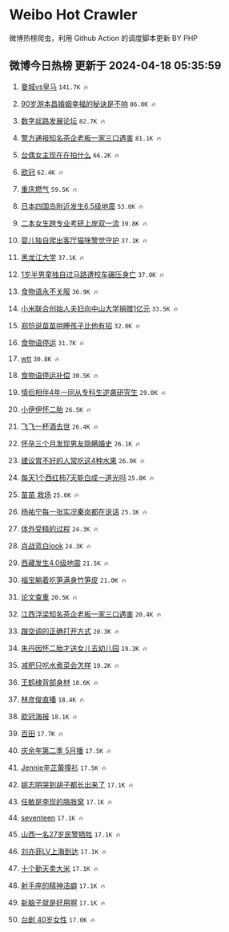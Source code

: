 # Weibo Hot Crawler 



微博热榜爬虫，利用 Github Action 的调度脚本更新 BY PHP 


## 微博今日热榜 更新于 2024-04-18 05:35:59 
1. [曼城vs皇马](https://s.weibo.com/weibo?q=%23%E6%9B%BC%E5%9F%8Evs%E7%9A%87%E9%A9%AC%23&t=31&band_rank=1&Refer=top) `141.7K 🔥` 

1. [90岁游本昌婚姻幸福的秘诀是不响](https://s.weibo.com/weibo?q=%2390%E5%B2%81%E6%B8%B8%E6%9C%AC%E6%98%8C%E5%A9%9A%E5%A7%BB%E5%B9%B8%E7%A6%8F%E7%9A%84%E7%A7%98%E8%AF%80%E6%98%AF%E4%B8%8D%E5%93%8D%23&t=31&band_rank=2&Refer=top) `86.0K 🔥` 

1. [数字丝路发展论坛](https://s.weibo.com/weibo?q=%23%E6%95%B0%E5%AD%97%E4%B8%9D%E8%B7%AF%E5%8F%91%E5%B1%95%E8%AE%BA%E5%9D%9B%23&t=31&band_rank=3&Refer=top) `82.7K 🔥` 

1. [警方通报知名茶企老板一家三口遇害](https://s.weibo.com/weibo?q=%23%E8%AD%A6%E6%96%B9%E9%80%9A%E6%8A%A5%E7%9F%A5%E5%90%8D%E8%8C%B6%E4%BC%81%E8%80%81%E6%9D%BF%E4%B8%80%E5%AE%B6%E4%B8%89%E5%8F%A3%E9%81%87%E5%AE%B3%23&t=31&band_rank=4&Refer=top) `81.1K 🔥` 

1. [台偶女主现在在拍什么](https://s.weibo.com/weibo?q=%23%E5%8F%B0%E5%81%B6%E5%A5%B3%E4%B8%BB%E7%8E%B0%E5%9C%A8%E5%9C%A8%E6%8B%8D%E4%BB%80%E4%B9%88%23&t=31&band_rank=5&Refer=top) `66.2K 🔥` 

1. [欧冠](https://s.weibo.com/weibo?q=%E6%AC%A7%E5%86%A0&t=31&band_rank=6&Refer=top) `62.4K 🔥` 

1. [重庆燃气](https://s.weibo.com/weibo?q=%E9%87%8D%E5%BA%86%E7%87%83%E6%B0%94&t=31&band_rank=7&Refer=top) `59.5K 🔥` 

1. [日本四国岛附近发生6.5级地震](https://s.weibo.com/weibo?q=%23%E6%97%A5%E6%9C%AC%E5%9B%9B%E5%9B%BD%E5%B2%9B%E9%99%84%E8%BF%91%E5%8F%91%E7%94%9F6.5%E7%BA%A7%E5%9C%B0%E9%9C%87%23&t=31&band_rank=8&Refer=top) `53.0K 🔥` 

1. [二本女生跨专业考研上岸双一流](https://s.weibo.com/weibo?q=%23%E4%BA%8C%E6%9C%AC%E5%A5%B3%E7%94%9F%E8%B7%A8%E4%B8%93%E4%B8%9A%E8%80%83%E7%A0%94%E4%B8%8A%E5%B2%B8%E5%8F%8C%E4%B8%80%E6%B5%81%23&t=31&band_rank=9&Refer=top) `39.8K 🔥` 

1. [婴儿独自爬出客厅猫咪警觉守护](https://s.weibo.com/weibo?q=%23%E5%A9%B4%E5%84%BF%E7%8B%AC%E8%87%AA%E7%88%AC%E5%87%BA%E5%AE%A2%E5%8E%85%E7%8C%AB%E5%92%AA%E8%AD%A6%E8%A7%89%E5%AE%88%E6%8A%A4%23&t=31&band_rank=10&Refer=top) `37.1K 🔥` 

1. [黑龙江大学](https://s.weibo.com/weibo?q=%E9%BB%91%E9%BE%99%E6%B1%9F%E5%A4%A7%E5%AD%A6&t=31&band_rank=11&Refer=top) `37.1K 🔥` 

1. [1岁半男童独自过马路遭校车碾压身亡](https://s.weibo.com/weibo?q=%231%E5%B2%81%E5%8D%8A%E7%94%B7%E7%AB%A5%E7%8B%AC%E8%87%AA%E8%BF%87%E9%A9%AC%E8%B7%AF%E9%81%AD%E6%A0%A1%E8%BD%A6%E7%A2%BE%E5%8E%8B%E8%BA%AB%E4%BA%A1%23&t=31&band_rank=12&Refer=top) `37.0K 🔥` 

1. [食物语永不关服](https://s.weibo.com/weibo?q=%23%E9%A3%9F%E7%89%A9%E8%AF%AD%E6%B0%B8%E4%B8%8D%E5%85%B3%E6%9C%8D%23&t=31&band_rank=13&Refer=top) `36.9K 🔥` 

1. [小米联合创始人夫妇向中山大学捐赠1亿元](https://s.weibo.com/weibo?q=%23%E5%B0%8F%E7%B1%B3%E8%81%94%E5%90%88%E5%88%9B%E5%A7%8B%E4%BA%BA%E5%A4%AB%E5%A6%87%E5%90%91%E4%B8%AD%E5%B1%B1%E5%A4%A7%E5%AD%A6%E6%8D%90%E8%B5%A01%E4%BA%BF%E5%85%83%23&t=31&band_rank=14&Refer=top) `33.5K 🔥` 

1. [郑恺说苗苗哄睡孩子比他有招](https://s.weibo.com/weibo?q=%23%E9%83%91%E6%81%BA%E8%AF%B4%E8%8B%97%E8%8B%97%E5%93%84%E7%9D%A1%E5%AD%A9%E5%AD%90%E6%AF%94%E4%BB%96%E6%9C%89%E6%8B%9B%23&t=31&band_rank=15&Refer=top) `32.0K 🔥` 

1. [食物语停运](https://s.weibo.com/weibo?q=%23%E9%A3%9F%E7%89%A9%E8%AF%AD%E5%81%9C%E8%BF%90%23&t=31&band_rank=16&Refer=top) `31.7K 🔥` 

1. [wtt](https://s.weibo.com/weibo?q=wtt&t=31&band_rank=17&Refer=top) `30.8K 🔥` 

1. [食物语停运补偿](https://s.weibo.com/weibo?q=%23%E9%A3%9F%E7%89%A9%E8%AF%AD%E5%81%9C%E8%BF%90%E8%A1%A5%E5%81%BF%23&t=31&band_rank=18&Refer=top) `30.5K 🔥` 

1. [情侣相伴4年一同从专科生逆袭研究生](https://s.weibo.com/weibo?q=%23%E6%83%85%E4%BE%A3%E7%9B%B8%E4%BC%B44%E5%B9%B4%E4%B8%80%E5%90%8C%E4%BB%8E%E4%B8%93%E7%A7%91%E7%94%9F%E9%80%86%E8%A2%AD%E7%A0%94%E7%A9%B6%E7%94%9F%23&t=31&band_rank=19&Refer=top) `29.0K 🔥` 

1. [小伊伊怀二胎](https://s.weibo.com/weibo?q=%23%E5%B0%8F%E4%BC%8A%E4%BC%8A%E6%80%80%E4%BA%8C%E8%83%8E%23&t=31&band_rank=20&Refer=top) `26.5K 🔥` 

1. [飞飞一杯酒去世](https://s.weibo.com/weibo?q=%23%E9%A3%9E%E9%A3%9E%E4%B8%80%E6%9D%AF%E9%85%92%E5%8E%BB%E4%B8%96%23&t=31&band_rank=21&Refer=top) `26.4K 🔥` 

1. [怀孕三个月发现男友隐瞒婚史](https://s.weibo.com/weibo?q=%23%E6%80%80%E5%AD%95%E4%B8%89%E4%B8%AA%E6%9C%88%E5%8F%91%E7%8E%B0%E7%94%B7%E5%8F%8B%E9%9A%90%E7%9E%92%E5%A9%9A%E5%8F%B2%23&t=31&band_rank=22&Refer=top) `26.1K 🔥` 

1. [建议胃不好的人常吃这4种水果](https://s.weibo.com/weibo?q=%23%E5%BB%BA%E8%AE%AE%E8%83%83%E4%B8%8D%E5%A5%BD%E7%9A%84%E4%BA%BA%E5%B8%B8%E5%90%83%E8%BF%994%E7%A7%8D%E6%B0%B4%E6%9E%9C%23&t=31&band_rank=23&Refer=top) `26.0K 🔥` 

1. [每天1个西红柿7天能白成一道光吗](https://s.weibo.com/weibo?q=%23%E6%AF%8F%E5%A4%A91%E4%B8%AA%E8%A5%BF%E7%BA%A2%E6%9F%BF7%E5%A4%A9%E8%83%BD%E7%99%BD%E6%88%90%E4%B8%80%E9%81%93%E5%85%89%E5%90%97%23&t=31&band_rank=24&Refer=top) `25.8K 🔥` 

1. [苗苗 救场](https://s.weibo.com/weibo?q=%E8%8B%97%E8%8B%97%20%E6%95%91%E5%9C%BA&t=31&band_rank=25&Refer=top) `25.6K 🔥` 

1. [杨祐宁每一张实况秦岚都在说话](https://s.weibo.com/weibo?q=%23%E6%9D%A8%E7%A5%90%E5%AE%81%E6%AF%8F%E4%B8%80%E5%BC%A0%E5%AE%9E%E5%86%B5%E7%A7%A6%E5%B2%9A%E9%83%BD%E5%9C%A8%E8%AF%B4%E8%AF%9D%23&t=31&band_rank=26&Refer=top) `25.1K 🔥` 

1. [体外受精的过程](https://s.weibo.com/weibo?q=%E4%BD%93%E5%A4%96%E5%8F%97%E7%B2%BE%E7%9A%84%E8%BF%87%E7%A8%8B&t=31&band_rank=27&Refer=top) `24.3K 🔥` 

1. [肖战蓝白look](https://s.weibo.com/weibo?q=%E8%82%96%E6%88%98%E8%93%9D%E7%99%BDlook&t=31&band_rank=28&Refer=top) `24.3K 🔥` 

1. [西藏发生4.0级地震](https://s.weibo.com/weibo?q=%23%E8%A5%BF%E8%97%8F%E5%8F%91%E7%94%9F4.0%E7%BA%A7%E5%9C%B0%E9%9C%87%23&t=31&band_rank=29&Refer=top) `21.5K 🔥` 

1. [福宝躺着吃笋满身竹笋皮](https://s.weibo.com/weibo?q=%23%E7%A6%8F%E5%AE%9D%E8%BA%BA%E7%9D%80%E5%90%83%E7%AC%8B%E6%BB%A1%E8%BA%AB%E7%AB%B9%E7%AC%8B%E7%9A%AE%23&t=31&band_rank=30&Refer=top) `21.0K 🔥` 

1. [论文查重](https://s.weibo.com/weibo?q=%E8%AE%BA%E6%96%87%E6%9F%A5%E9%87%8D&t=31&band_rank=31&Refer=top) `20.5K 🔥` 

1. [江西浮梁知名茶企老板一家三口遇害](https://s.weibo.com/weibo?q=%23%E6%B1%9F%E8%A5%BF%E6%B5%AE%E6%A2%81%E7%9F%A5%E5%90%8D%E8%8C%B6%E4%BC%81%E8%80%81%E6%9D%BF%E4%B8%80%E5%AE%B6%E4%B8%89%E5%8F%A3%E9%81%87%E5%AE%B3%23&t=31&band_rank=32&Refer=top) `20.4K 🔥` 

1. [蹭空调的正确打开方式](https://s.weibo.com/weibo?q=%23%E8%B9%AD%E7%A9%BA%E8%B0%83%E7%9A%84%E6%AD%A3%E7%A1%AE%E6%89%93%E5%BC%80%E6%96%B9%E5%BC%8F%23&t=31&band_rank=33&Refer=top) `20.3K 🔥` 

1. [朱丹因怀二胎才送女儿去幼儿园](https://s.weibo.com/weibo?q=%23%E6%9C%B1%E4%B8%B9%E5%9B%A0%E6%80%80%E4%BA%8C%E8%83%8E%E6%89%8D%E9%80%81%E5%A5%B3%E5%84%BF%E5%8E%BB%E5%B9%BC%E5%84%BF%E5%9B%AD%23&t=31&band_rank=34&Refer=top) `19.3K 🔥` 

1. [减肥只吃水煮菜会怎样](https://s.weibo.com/weibo?q=%E5%87%8F%E8%82%A5%E5%8F%AA%E5%90%83%E6%B0%B4%E7%85%AE%E8%8F%9C%E4%BC%9A%E6%80%8E%E6%A0%B7&t=31&band_rank=35&Refer=top) `19.2K 🔥` 

1. [王鹤棣背部身材](https://s.weibo.com/weibo?q=%23%E7%8E%8B%E9%B9%A4%E6%A3%A3%E8%83%8C%E9%83%A8%E8%BA%AB%E6%9D%90%23&t=31&band_rank=36&Refer=top) `18.6K 🔥` 

1. [林彦俊直播](https://s.weibo.com/weibo?q=%23%E6%9E%97%E5%BD%A6%E4%BF%8A%E7%9B%B4%E6%92%AD%23&t=31&band_rank=37&Refer=top) `18.4K 🔥` 

1. [欧冠海报](https://s.weibo.com/weibo?q=%E6%AC%A7%E5%86%A0%E6%B5%B7%E6%8A%A5&t=31&band_rank=38&Refer=top) `18.1K 🔥` 

1. [百田](https://s.weibo.com/weibo?q=%E7%99%BE%E7%94%B0&t=31&band_rank=39&Refer=top) `17.7K 🔥` 

1. [庆余年第二季 5月播](https://s.weibo.com/weibo?q=%E5%BA%86%E4%BD%99%E5%B9%B4%E7%AC%AC%E4%BA%8C%E5%AD%A3%205%E6%9C%88%E6%92%AD&t=31&band_rank=40&Refer=top) `17.5K 🔥` 

1. [Jennie辛芷蕾撞衫](https://s.weibo.com/weibo?q=%23Jennie%E8%BE%9B%E8%8A%B7%E8%95%BE%E6%92%9E%E8%A1%AB%23&t=31&band_rank=41&Refer=top) `17.5K 🔥` 

1. [姚志明哭到胡子都长出来了](https://s.weibo.com/weibo?q=%23%E5%A7%9A%E5%BF%97%E6%98%8E%E5%93%AD%E5%88%B0%E8%83%A1%E5%AD%90%E9%83%BD%E9%95%BF%E5%87%BA%E6%9D%A5%E4%BA%86%23&t=31&band_rank=42&Refer=top) `17.1K 🔥` 

1. [任敏是李现的胳肢窝](https://s.weibo.com/weibo?q=%23%E4%BB%BB%E6%95%8F%E6%98%AF%E6%9D%8E%E7%8E%B0%E7%9A%84%E8%83%B3%E8%82%A2%E7%AA%9D%23&t=31&band_rank=43&Refer=top) `17.1K 🔥` 

1. [seventeen](https://s.weibo.com/weibo?q=seventeen&t=31&band_rank=44&Refer=top) `17.1K 🔥` 

1. [山西一名27岁民警牺牲](https://s.weibo.com/weibo?q=%23%E5%B1%B1%E8%A5%BF%E4%B8%80%E5%90%8D27%E5%B2%81%E6%B0%91%E8%AD%A6%E7%89%BA%E7%89%B2%23&t=31&band_rank=45&Refer=top) `17.1K 🔥` 

1. [刘亦菲LV上海到达](https://s.weibo.com/weibo?q=%23%E5%88%98%E4%BA%A6%E8%8F%B2LV%E4%B8%8A%E6%B5%B7%E5%88%B0%E8%BE%BE%23&t=31&band_rank=46&Refer=top) `17.1K 🔥` 

1. [十个勤天卖大米](https://s.weibo.com/weibo?q=%23%E5%8D%81%E4%B8%AA%E5%8B%A4%E5%A4%A9%E5%8D%96%E5%A4%A7%E7%B1%B3%23&t=31&band_rank=47&Refer=top) `17.1K 🔥` 

1. [射手座的精神洁癖](https://s.weibo.com/weibo?q=%23%E5%B0%84%E6%89%8B%E5%BA%A7%E7%9A%84%E7%B2%BE%E7%A5%9E%E6%B4%81%E7%99%96%23&t=31&band_rank=48&Refer=top) `17.1K 🔥` 

1. [新脑子就是好用啊](https://s.weibo.com/weibo?q=%E6%96%B0%E8%84%91%E5%AD%90%E5%B0%B1%E6%98%AF%E5%A5%BD%E7%94%A8%E5%95%8A&t=31&band_rank=49&Refer=top) `17.1K 🔥` 

1. [台剧 40岁女性](https://s.weibo.com/weibo?q=%E5%8F%B0%E5%89%A7%2040%E5%B2%81%E5%A5%B3%E6%80%A7&t=31&band_rank=50&Refer=top) `17.0K 🔥` 

